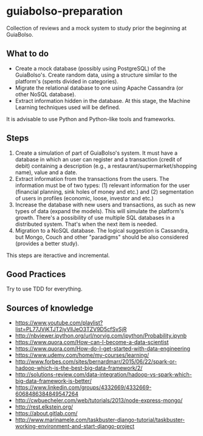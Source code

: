 # guiabolso-preparation

Collection of reviews and a mock system to study prior the beginning at GuiaBolso.


## What to do

- Create a mock database (possibly using PostgreSQL) of the GuiaBolso's. Create random data, using a structure similar to the platform's (spents divided in categories).
- Migrate the relational database to one using Apache Cassandra (or other NoSQL database).
- Extract information hidden in the database. At this stage, the Machine Learning techniques used will be defined.

It is advisable to use Python and Python-like tools and frameworks.


## Steps

1. Create a simulation of part of GuiaBolso's system. It must have a database in which an user can register and a transaction (credit of debit) containing a description (e.g., a restaurant/supermarket/shopping name), value and a date.
2. Extract information from the transactions from the users. The information must be of two types: (1) relevant information for the user (financial planning, sink holes of money and etc.) and (2) segmentation of users in profiles (economic, loose, investor and etc.)
3. Increase the database with new users and transactions, as such as new types of data (expand the models). This will simulate the platform's growth. There's a possibility of use multiple SQL databases in a distributed system. That's when the next item is needed.
4. Migration to a NoSQL database. The logical suggestion is Cassandra, but Mongo, Couch and other "paradigms" should be also considered (provides a better study).

This steps are iteractive and incremental.


## Good Practices

Try to use TDD for everything.


## Sources of knowledge

- https://www.youtube.com/playlist?list=PL77JVjKTJT2jyVllJeO3TZV9D5cfSvSjR
- http://nbviewer.ipython.org/url/norvig.com/ipython/Probability.ipynb
- https://www.quora.com/How-can-I-become-a-data-scientist
- https://www.quora.com/How-do-I-get-started-with-data-engineering
- https://www.udemy.com/home/my-courses/learning/
- http://www.forbes.com/sites/bernardmarr/2015/06/22/spark-or-hadoop-which-is-the-best-big-data-framework/2/
- http://solutions-review.com/data-integration/hadoop-vs-spark-which-big-data-framework-is-better/
- https://www.linkedin.com/groups/4332669/4332669-6068486384849547264
- http://cwbuecheler.com/web/tutorials/2013/node-express-mongo/
- http://rest.elkstein.org/
- https://about.gitlab.com/
- http://www.marinamele.com/taskbuster-django-tutorial/taskbuster-working-environment-and-start-django-project